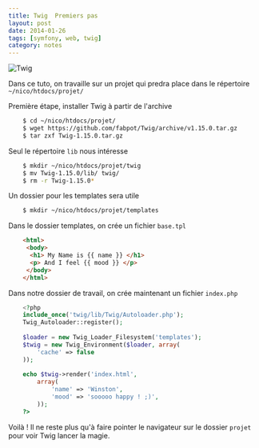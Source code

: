 ```yaml
---
title: Twig  Premiers pas
layout: post
date: 2014-01-26
tags: [symfony, web, twig]
category: notes
---
```


![Twig](http://creativeproject.files.wordpress.com/2013/11/twig.jpg?w=580)

Dans ce tuto, on travaille sur un projet qui predra place dans le répertoire `~/nico/htdocs/projet/`

Première étape, installer Twig à partir de l'archive 

~~~bash
    $ cd ~/nico/htdocs/projet/
    $ wget https://github.com/fabpot/Twig/archive/v1.15.0.tar.gz
    $ tar zxf Twig-1.15.0.tar.gz 
~~~

Seul le répertoire `lib` nous intéresse

~~~bash
    $ mkdir ~/nico/htdocs/projet/twig
    $ mv Twig-1.15.0/lib/ twig/
    $ rm -r Twig-1.15.0*
~~~

Un dossier pour les templates sera utile

~~~bash
    $ mkdir ~/nico/htdocs/projet/templates
~~~

Dans le dossier templates, on crée un fichier `base.tpl`

~~~html
    <html>
     <body>
      <h1> My Name is {{ name }} </h1>
      <p> And I feel {{ mood }} </p>
     </body>
    </html>
~~~

Dans notre dossier de travail, on crée maintenant un fichier `index.php`

~~~php
    <?php
    include_once('twig/lib/Twig/Autoloader.php');
    Twig_Autoloader::register();
    
    $loader = new Twig_Loader_Filesystem('templates');
    $twig = new Twig_Environment($loader, array(
        'cache' => false
    ));
    
    echo $twig->render('index.html',
        array(
            'name' => 'Winston',
            'mood' => 'sooooo happy ! ;)',
        ));
    ?>
~~~

Voilà ! Il ne reste plus qu'à faire pointer le navigateur sur le dossier 
`projet` pour voir Twig lancer la magie.





